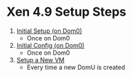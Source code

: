 # Xen 4.9 Setup Steps

1. [Initial Setup (on Dom0)](initial-setup.md)
   - Once on Dom0
1. [Initial Config (on Dom0)](initial-config.md)
   - Once on Dom0
1. [Setup a New VM](domu-setup.md)
   - Every time a new DomU is created
